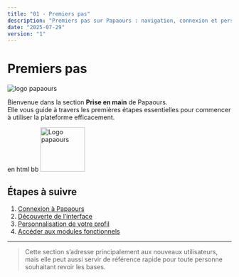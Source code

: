 ```yaml
---
title: "01 - Premiers pas"
description: "Premiers pas sur Papaours : navigation, connexion et personnalisation"
date: "2025-07-29"
version: "1"
---
```


# Premiers pas

![logo papaours](https://papaours.s3.fr-par.scw.cloud/logo.png)

Bienvenue dans la section **Prise en main** de Papaours.  
Elle vous guide à travers les premières étapes essentielles pour commencer à utiliser la plateforme efficacement.

en html bb
<img src="https://papaours.s3.fr-par.scw.cloud/logo.png" alt="Logo papaours" height="100" />

## Étapes à suivre

1. [Connexion à Papaours](./connexion.md)  
2. [Découverte de l’interface](./navigation.md)  
3. [Personnalisation de votre profil](./profil.md)  
4. [Accéder aux modules fonctionnels](./accès-aux-modules.md)

---

> Cette section s’adresse principalement aux nouveaux utilisateurs, mais elle peut aussi servir de référence rapide pour toute personne souhaitant revoir les bases.
